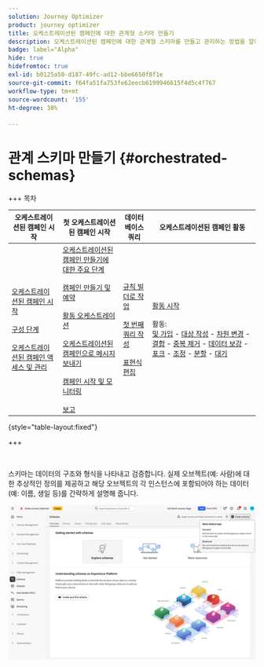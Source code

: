 ```yaml
---
solution: Journey Optimizer
product: journey optimizer
title: 오케스트레이션된 캠페인에 대한 관계형 스키마 만들기
description: 오케스트레이션된 캠페인에 대한 관계형 스키마를 만들고 관리하는 방법을 알아봅니다
badge: label="Alpha"
hide: true
hidefromtoc: true
exl-id: b0125a50-d187-49fc-ad12-bbe6650f8f1e
source-git-commit: f64fa51fa753fe62eecb6199946615f4d5c4f767
workflow-type: tm+mt
source-wordcount: '155'
ht-degree: 38%

---
```


# 관계 스키마 만들기 {#orchestrated-schemas}

+++ 목차

| 오케스트레이션된 캠페인 시작 | 첫 오케스트레이션된 캠페인 시작 | 데이터베이스 쿼리 | 오케스트레이션된 캠페인 활동 |
|---|---|---|---|
| [오케스트레이션된 캠페인 시작](gs-orchestrated-campaigns.md)<br/><br/>[구성 단계](configuration-steps.md)<br/><br/>[오케스트레이션된 캠페인 액세스 및 관리](access-manage-orchestrated-campaigns.md) | [오케스트레이션된 캠페인 만들기에 대한 주요 단계](gs-campaign-creation.md)<br/><br/>[캠페인 만들기 및 예약](create-orchestrated-campaign.md)<br/><br/>[활동 오케스트레이션](orchestrate-activities.md)<br/><br/>[오케스트레이션된 캠페인으로 메시지 보내기](send-messages.md)<br/><br/>[캠페인 시작 및 모니터링](start-monitor-campaigns.md)<br/><br/>[보고](reporting-campaigns.md) | [규칙 빌더로 작업](orchestrated-rule-builder.md)<br/><br/>[첫 번째 쿼리 작성](build-query.md)<br/><br/>[표현식 편집](edit-expressions.md) | [활동 시작](activities/about-activities.md)<br/><br/>활동:<br/>[및 가입](activities/and-join.md) - [대상 작성](activities/build-audience.md) - [차원 변경](activities/change-dimension.md) - [결합](activities/combine.md) - [중복 제거](activities/deduplication.md) - [데이터 보강](activities/enrichment.md) - [포크](activities/fork.md) - [조정](activities/reconciliation.md) - [분할](activities/split.md) - [대기](activities/wait.md) |

{style="table-layout:fixed"}

+++

<br/>

스키마는 데이터의 구조와 형식을 나타내고 검증합니다. 실제 오브젝트(예: 사람)에 대한 추상적인 정의를 제공하고 해당 오브젝트의 각 인스턴스에 포함되어야 하는 데이터(예: 이름, 생일 등)를 간략하게 설명해 줍니다.

![관계형 옵션이 선택된 스키마 만들기 단추](assets/create-relational-schema.png)

